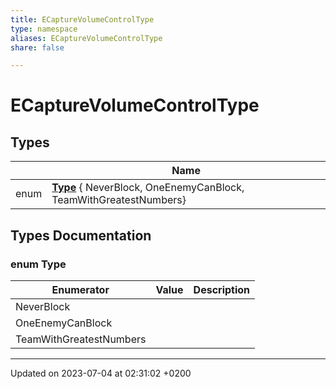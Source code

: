 ```yaml
---
title: ECaptureVolumeControlType
type: namespace
aliases: ECaptureVolumeControlType
share: false

---
```


# ECaptureVolumeControlType



## Types

|                | Name           |
| -------------- | -------------- |
| enum| **[Type](/docs/SDK/Source/Namespaces/namespaceECaptureVolumeControlType.md#enum-type)** { NeverBlock, OneEnemyCanBlock, TeamWithGreatestNumbers} |

## Types Documentation

### enum Type

| Enumerator | Value | Description |
| ---------- | ----- | ----------- |
| NeverBlock | |   |
| OneEnemyCanBlock | |   |
| TeamWithGreatestNumbers | |   |









-------------------------------

Updated on 2023-07-04 at 02:31:02 +0200
